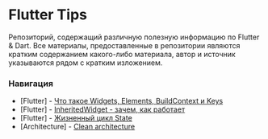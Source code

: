 # Flutter Tips
Репозиторий, содержащий различную полезную информацию по Flutter & Dart. 
Все материалы, предоставленные в репозитории являются кратким содержанием какого-либо материала, автор
и источник указываются рядом с кратким изложением.

### Навигация
* [Flutter] - [Что такое Widgets, Elements, BuildContext и Keys](widgets_elements_buildcontext/README.md)
* [Flutter] - [InheritedWidget - зачем, как работает](inherited_widget/README.md)
* [Flutter] - [Жизненный цикл State](lifecycle_of_state/README.md)
* [Architecture] - [Clean architecture](clean_architecture/README.md)
